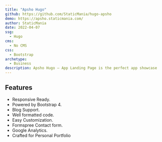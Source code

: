 ```yaml
---
title: "Apsho Hugo"
github: https://github.com/StaticMania/hugo-apsho
demo: https://apsho.staticmania.com/
author: StaticMania
date: 2022-04-07
ssg:
  - Hugo
cms:
  - No CMS
css:
  - Bootstrap 
archetype:
  - Business
description: Apsho Hugo – App Landing Page is the perfect app showcase Hugo Theme. Apsho is a better way to present your modern business and app showcasing. It’s easy to customize and also well documented. And compatible with Desktop, laptop, mobile, and also compatible with major browsers. We follow the modern design system to craft the template.
---
```


## Features

* Responsive Ready.
* Powered by Bootstrap 4.
* Blog Support.
* Well formatted code.
* Easy Customization.
* Formspree Contact form.
* Google Analytics.
* Crafted for Personal Portfolio
